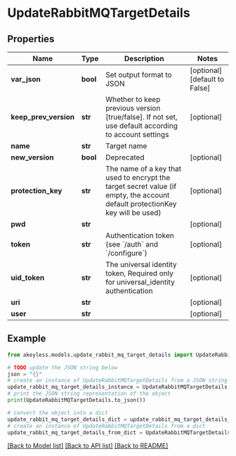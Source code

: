 # UpdateRabbitMQTargetDetails


## Properties

Name | Type | Description | Notes
------------ | ------------- | ------------- | -------------
**var_json** | **bool** | Set output format to JSON | [optional] [default to False]
**keep_prev_version** | **str** | Whether to keep previous version [true/false]. If not set, use default according to account settings | [optional] 
**name** | **str** | Target name | 
**new_version** | **bool** | Deprecated | [optional] 
**protection_key** | **str** | The name of a key that used to encrypt the target secret value (if empty, the account default protectionKey key will be used) | [optional] 
**pwd** | **str** |  | [optional] 
**token** | **str** | Authentication token (see &#x60;/auth&#x60; and &#x60;/configure&#x60;) | [optional] 
**uid_token** | **str** | The universal identity token, Required only for universal_identity authentication | [optional] 
**uri** | **str** |  | [optional] 
**user** | **str** |  | [optional] 

## Example

```python
from akeyless.models.update_rabbit_mq_target_details import UpdateRabbitMQTargetDetails

# TODO update the JSON string below
json = "{}"
# create an instance of UpdateRabbitMQTargetDetails from a JSON string
update_rabbit_mq_target_details_instance = UpdateRabbitMQTargetDetails.from_json(json)
# print the JSON string representation of the object
print(UpdateRabbitMQTargetDetails.to_json())

# convert the object into a dict
update_rabbit_mq_target_details_dict = update_rabbit_mq_target_details_instance.to_dict()
# create an instance of UpdateRabbitMQTargetDetails from a dict
update_rabbit_mq_target_details_from_dict = UpdateRabbitMQTargetDetails.from_dict(update_rabbit_mq_target_details_dict)
```
[[Back to Model list]](../README.md#documentation-for-models) [[Back to API list]](../README.md#documentation-for-api-endpoints) [[Back to README]](../README.md)


